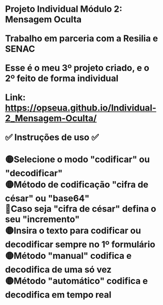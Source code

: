 <h1>Projeto Individual Módulo 2: <b>Mensagem Oculta</b>

Trabalho em parceria com a Resilia e SENAC

Esse é o meu 3º projeto criado, e o 2º feito de forma individual


Link: https://opseua.github.io/Individual-2_Mensagem-Oculta/

✅ Instruções de uso ✅
<br><br>
🟡Selecione o modo "codificar" ou "decodificar"<br>
🟡Método de codificação "cifra de césar" ou "base64"<br>
🔴Caso seja "cifra de césar" defina o seu "incremento"<br>
🟡Insira o texto para codificar ou decodificar sempre no 1º formulário<br>
🟡Método "manual" codifica e decodifica de uma só vez<br>
🟡Método "automático" codifica e decodifica em tempo real
